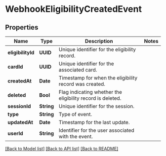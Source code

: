# WebhookEligibilityCreatedEvent

## Properties
Name | Type | Description | Notes
------------ | ------------- | ------------- | -------------
**eligibilityId** | **UUID** | Unique identifier for the eligibility record. | 
**cardId** | **UUID** | Unique identifier for the associated card. | 
**createdAt** | **Date** | Timestamp for when the eligibility record was created. | 
**deleted** | **Bool** | Flag indicating whether the eligibility record is deleted. | 
**sessionId** | **String** | Unique identifier for the session. | 
**type** | **String** | Type of event. | 
**updatedAt** | **Date** | Timestamp for the last update. | 
**userId** | **String** | Identifier for the user associated with the event. | 

[[Back to Model list]](../README.md#documentation-for-models) [[Back to API list]](../README.md#documentation-for-api-endpoints) [[Back to README]](../README.md)


